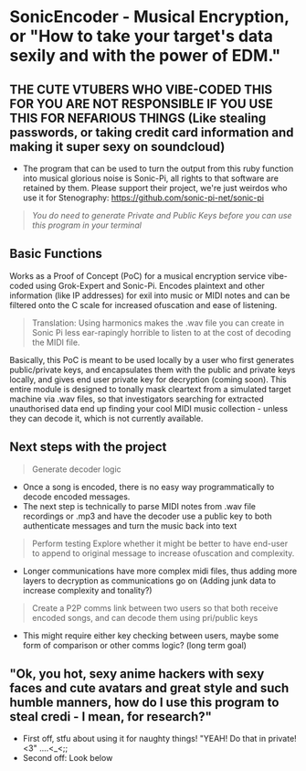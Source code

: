 # SonicEncoder - Musical Encryption, or "How to take your target's data sexily and with the power of EDM." 
## THE CUTE VTUBERS WHO VIBE-CODED THIS FOR YOU ARE NOT RESPONSIBLE IF YOU USE THIS FOR NEFARIOUS THINGS (Like stealing passwords, or taking credit card information and making it super sexy on soundcloud) 
- The program that can be used to turn the output from this ruby function into musical glorious noise is Sonic-Pi, all rights to that software are retained by them. Please support their project, we're just weirdos who use it for Stenography:
  https://github.com/sonic-pi-net/sonic-pi
> *You do need to generate Private and Public Keys before you can use this program in your terminal*
## Basic Functions
Works as a Proof of Concept (PoC) for a musical encryption service vibe-coded using Grok-Expert and Sonic-Pi. Encodes plaintext and other information (like IP addresses) for exil into music or MIDI notes and can be filtered onto the C scale for increased ofuscation and ease of listening. 
> Translation: Using harmonics makes the .wav file you can create in Sonic Pi less ear-rapingly horrible to listen to at the cost of decoding the MIDI file.

Basically, this PoC is meant to be used locally by a user who first generates public/private keys, and encapsulates them with the public and private keys locally, and gives end user private key for decryption (coming soon). This entire module is designed to tonally mask cleartext from a simulated target machine via .wav files, so that investigators searching for extracted unauthorised data end up finding your cool MIDI music collection - unless they can decode it, which is not currently available.
## Next steps with the project
> Generate decoder logic
- Once a song is encoded, there is no easy way programmatically to decode encoded messages.
- The next step is technically to parse MIDI notes from .wav file recordings or .mp3 and have the decoder use a public key to both authenticate messages and turn the music back into text
> Perform testing
> Explore whether it might be better to have end-user to append to original message to increase ofuscation and complexity.
- Longer communications have more complex midi files, thus adding more layers to decryption as communications go on (Adding junk data to increase complexity and tonality?) 
> Create a P2P comms link between two users so that both receive encoded songs, and can decode them using pri/public keys
 - This might require either key checking between users, maybe some form of comparison or other comms logic? (long term goal)

## "Ok, you hot, sexy anime hackers with sexy faces and cute avatars and great style and such humble manners, how do I use this program to steal credi - I mean, for research?" 
- First off, stfu about using it for naughty things! "YEAH! Do that in private!<3" ....<_<;;
- Second off: Look below
